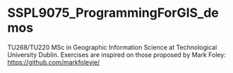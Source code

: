 # SSPL9075_ProgrammingForGIS_demos
TU268/TU220 MSc in Geographic Information Science at Technological University Dublin.  Exercises are inspired on those proposed by Mark Foley: https://github.com/markfoleyie/
